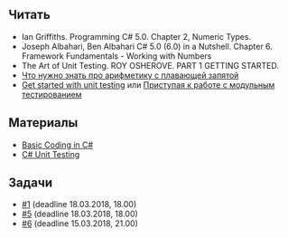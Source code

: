 ## Читать
- Ian Griffiths. Programming C# 5.0.  Chapter 2,  Numeric Types.
- Joseph Albahari, Ben Albahari C# 5.0 (6.0) in a Nutshell. Chapter 6. Framework Fundamentals - Working with Numbers
- The Art of Unit Testing. ROY OSHEROVE. PART 1 GETTING STARTED.
- [Что нужно знать про арифметику с плавающей запятой](https://habrahabr.ru/post/112953/)
- [Get started with unit testing](https://docs.microsoft.com/en-us/visualstudio/test/getting-started-with-unit-testing) или [Приступая к работе с модульным тестированием](https://docs.microsoft.com/ru-ru/visualstudio/test/getting-started-with-unit-testing)

## Материалы
- [Basic Coding in C#](https://github.com/EPM-RD-NETLAB/.NET-Framework-modules/tree/master/M2.%20Basic%20Coding%20in%20C%23)
- [C# Unit Testing](https://github.com/EPM-RD-NETLAB/.NET-Framework-modules/tree/master/M5.%20C%23%20Unit%20Testing)

## Задачи

- [#1](https://github.com/EPM-RD-NETLAB/.NET-Framework-modules/tree/master/M2.%20Basic%20Coding%20in%20C%23) (deadline 18.03.2018, 18.00)
- [#5](https://github.com/EPM-RD-NETLAB/.NET-Framework-modules/tree/master/M2.%20Basic%20Coding%20in%20C%23) (deadline 18.03.2018, 18.00)
- [#6](https://github.com/EPM-RD-NETLAB/.NET-Framework-modules/tree/master/M2.%20Basic%20Coding%20in%20C%23) (deadline 15.03.2018, 21.00)
